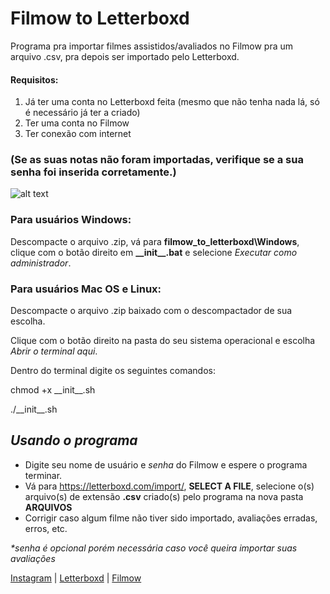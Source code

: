 # Filmow to Letterboxd

Programa pra importar filmes assistidos/avaliados no Filmow pra um arquivo .csv, pra depois ser importado pelo Letterboxd.

#### Requisitos:
1. Já ter uma conta no Letterboxd feita (mesmo que não tenha nada lá, só é necessário já ter a criado)
2. Ter uma conta no Filmow
3. Ter conexão com internet
### (Se as suas notas não foram importadas, verifique se a sua senha foi inserida corretamente.)

![alt text](https://i.imgur.com/k0CHeVU.gif)

### Para usuários Windows:

Descompacte o arquivo .zip, vá para **filmow_to_letterboxd\Windows**, clique com o botão direito em **\_\_init\_\_.bat** e selecione *Executar como administrador*.

### Para usuários Mac OS e Linux:

Descompacte o arquivo .zip baixado com o descompactador de sua escolha.

Clique com o botão direito na pasta do seu sistema operacional e escolha *Abrir o terminal aqui*.

Dentro do terminal digite os seguintes comandos:

chmod +x \_\_init\_\_.sh

./\_\_init\_\_.sh

## *Usando o programa*

- Digite seu nome de usuário e *senha* do Filmow e espere o programa terminar. 
- Vá para https://letterboxd.com/import/, **SELECT A FILE**, selecione o(s) arquivo(s) de extensão **.csv** criado(s) pelo programa
na nova pasta **ARQUIVOS**
- Corrigir caso algum filme não tiver sido importado, avaliações erradas, erros, etc.

*\*senha é opcional porém necessária caso você queira importar suas avaliações*

[Instagram](https://www.instagram.com/rootpath/) | [Letterboxd](https://letterboxd.com/r00t/) | [Filmow](https://filmow.com/usuario/shadazz/)
